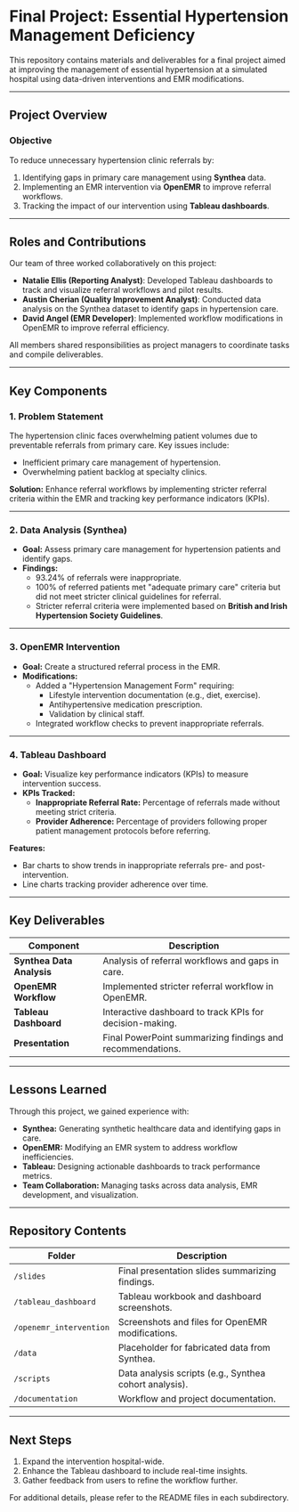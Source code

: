 # Final Project: Essential Hypertension Management Deficiency

This repository contains materials and deliverables for a final project aimed at improving the management of essential hypertension at a simulated hospital using data-driven interventions and EMR modifications.

---

## **Project Overview**

### **Objective**
To reduce unnecessary hypertension clinic referrals by:
1. Identifying gaps in primary care management using **Synthea** data.
2. Implementing an EMR intervention via **OpenEMR** to improve referral workflows.
3. Tracking the impact of our intervention using **Tableau dashboards**.

---

## **Roles and Contributions**

Our team of three worked collaboratively on this project:
- **Natalie Ellis (Reporting Analyst)**: Developed Tableau dashboards to track and visualize referral workflows and pilot results.
- **Austin Cherian (Quality Improvement Analyst)**: Conducted data analysis on the Synthea dataset to identify gaps in hypertension care.
- **David Angel (EMR Developer)**: Implemented workflow modifications in OpenEMR to improve referral efficiency.

All members shared responsibilities as project managers to coordinate tasks and compile deliverables.

---

## **Key Components**

### **1. Problem Statement**
The hypertension clinic faces overwhelming patient volumes due to preventable referrals from primary care. Key issues include:
- Inefficient primary care management of hypertension.
- Overwhelming patient backlog at specialty clinics.

**Solution:** Enhance referral workflows by implementing stricter referral criteria within the EMR and tracking key performance indicators (KPIs).

---

### **2. Data Analysis (Synthea)**
- **Goal:** Assess primary care management for hypertension patients and identify gaps.
- **Findings:**
  - 93.24% of referrals were inappropriate.
  - 100% of referred patients met "adequate primary care" criteria but did not meet stricter clinical guidelines for referral.
  - Stricter referral criteria were implemented based on **British and Irish Hypertension Society Guidelines**.

---

### **3. OpenEMR Intervention**
- **Goal:** Create a structured referral process in the EMR.
- **Modifications:**
  - Added a "Hypertension Management Form" requiring:
    - Lifestyle intervention documentation (e.g., diet, exercise).
    - Antihypertensive medication prescription.
    - Validation by clinical staff.
  - Integrated workflow checks to prevent inappropriate referrals.

---

### **4. Tableau Dashboard**
- **Goal:** Visualize key performance indicators (KPIs) to measure intervention success.
- **KPIs Tracked:**
  - **Inappropriate Referral Rate:** Percentage of referrals made without meeting strict criteria.
  - **Provider Adherence:** Percentage of providers following proper patient management protocols before referring.

**Features:**
- Bar charts to show trends in inappropriate referrals pre- and post-intervention.
- Line charts tracking provider adherence over time.

---

## **Key Deliverables**

| Component               | Description                                             |
|-------------------------|---------------------------------------------------------|
| **Synthea Data Analysis** | Analysis of referral workflows and gaps in care.        |
| **OpenEMR Workflow**     | Implemented stricter referral workflow in OpenEMR.      |
| **Tableau Dashboard**    | Interactive dashboard to track KPIs for decision-making. |
| **Presentation**         | Final PowerPoint summarizing findings and recommendations. |

---

## **Lessons Learned**
Through this project, we gained experience with:
- **Synthea:** Generating synthetic healthcare data and identifying gaps in care.
- **OpenEMR:** Modifying an EMR system to address workflow inefficiencies.
- **Tableau:** Designing actionable dashboards to track performance metrics.
- **Team Collaboration:** Managing tasks across data analysis, EMR development, and visualization.

---

## **Repository Contents**

| Folder                  | Description                                             |
|-------------------------|---------------------------------------------------------|
| `/slides`               | Final presentation slides summarizing findings.         |
| `/tableau_dashboard`    | Tableau workbook and dashboard screenshots.             |
| `/openemr_intervention` | Screenshots and files for OpenEMR modifications.        |
| `/data`                 | Placeholder for fabricated data from Synthea.           |
| `/scripts`              | Data analysis scripts (e.g., Synthea cohort analysis).  |
| `/documentation`        | Workflow and project documentation.                     |

---

## **Next Steps**
1. Expand the intervention hospital-wide.
2. Enhance the Tableau dashboard to include real-time insights.
3. Gather feedback from users to refine the workflow further.

For additional details, please refer to the README files in each subdirectory.

